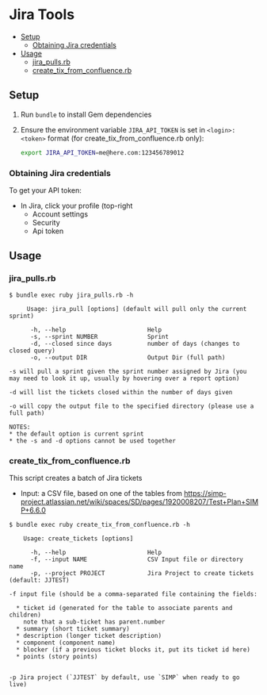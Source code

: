 # Jira Tools


<!-- vim-markdown-toc GFM -->

* [Setup](#setup)
  * [Obtaining Jira credentials](#obtaining-jira-credentials)
* [Usage](#usage)
  * [jira_pulls.rb](#jira_pullsrb)
  * [create_tix_from_confluence.rb](#create_tix_from_confluencerb)

<!-- vim-markdown-toc -->

## Setup

1. Run `bundle` to install Gem dependencies
2. Ensure the environment variable `JIRA_API_TOKEN` is set in `<login>:<token>` format (for create_tix_from_confluence.rb only):

   ```sh
   export JIRA_API_TOKEN=me@here.com:123456789012
   ```
### Obtaining Jira credentials

To get your API token:

* In Jira, click your profile (top-right
  * Account settings
  * Security
  * Api token

## Usage

### jira_pulls.rb

```console
$ bundle exec ruby jira_pulls.rb -h

     Usage: jira_pull [options] (default will pull only the current sprint)

      -h, --help                       Help
      -s, --sprint NUMBER              Sprint
      -d, --closed since days          number of days (changes to closed query)
      -o, --output DIR                 Output Dir (full path)

-s will pull a sprint given the sprint number assigned by Jira (you may need to look it up, usually by hovering over a report option)

-d will list the tickets closed within the number of days given

-o will copy the output file to the specified directory (please use a full path)

NOTES:
* the default option is current sprint
* the -s and -d options cannot be used together
```

### create_tix_from_confluence.rb

This script creates a batch of Jira tickets

* Input: a CSV file, based on one of the tables from https://simp-project.atlassian.net/wiki/spaces/SD/pages/1920008207/Test+Plan+SIMP+6.6.0

```console
$ bundle exec ruby create_tix_from_confluence.rb -h

    Usage: create_tickets [options]

      -h, --help                       Help
      -f, --input NAME                 CSV Input file or directory name
      -p, --project PROJECT            Jira Project to create tickets (default: JJTEST)

-f input file (should be a comma-separated file containing the fields:

  * ticket id (generated for the table to associate parents and children)
    note that a sub-ticket has parent.number
  * summary (short ticket summary)
  * description (longer ticket description)
  * component (component name)
  * blocker (if a previous ticket blocks it, put its ticket id here)
  * points (story points)


-p Jira project (`JJTEST` by default, use `SIMP` when ready to go live)
```

